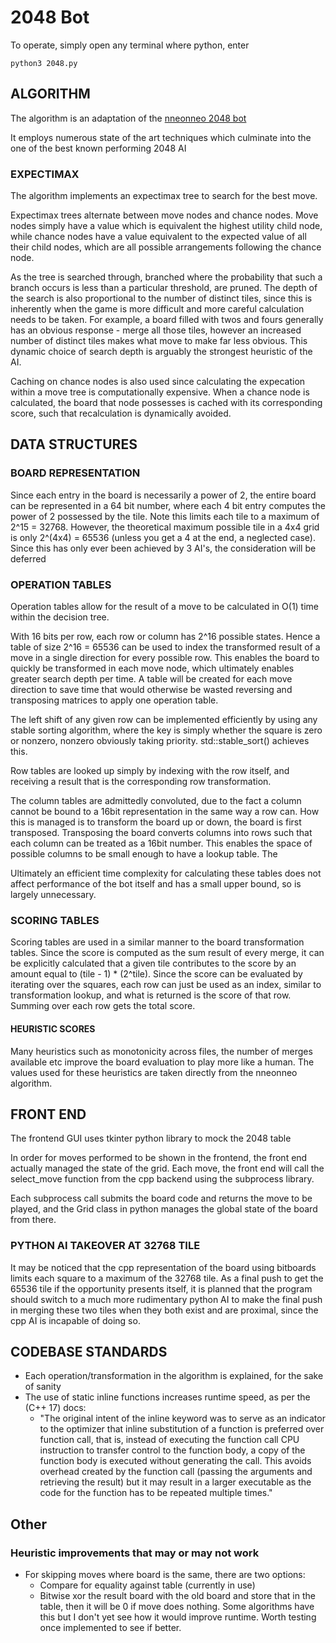 
# 2048 Bot

To operate, simply open any terminal where python, enter

    python3 2048.py

## ALGORITHM

The algorithm is an adaptation of the [nneonneo 2048 bot](https://github.com/nneonneo/2048-ai)

It employs numerous state of the art techniques which culminate into the one of the best known performing 2048 AI

### EXPECTIMAX 

The algorithm implements an expectimax tree to search for the best move.

Expectimax trees alternate between move nodes and chance nodes. Move nodes simply have a value which is equivalent the highest utility child node, while chance nodes have a value equivalent to the expected value of all their child nodes, which are all possible arrangements following the chance node.

As the tree is searched through, branched where the probability that such a branch occurs is less than a particular threshold, are pruned. The depth of the search is also proportional to the number of distinct tiles, since this is inherently when the game is more difficult and more careful calculation needs to be taken. For example, a board filled with twos and fours generally has an obvious response - merge all those tiles, however an increased number of distinct tiles makes what move to make far less obvious. This dynamic choice of search depth is arguably the strongest heuristic of the AI.

Caching on chance nodes is also used since calculating the expecation within a move tree is computationally expensive. When a chance node is calculated, the board that node possesses is cached with its corresponding score, such that recalculation is dynamically avoided.

## DATA STRUCTURES

### BOARD REPRESENTATION

Since each entry in the board is necessarily a power of 2,
the entire board can be represented in a 64 bit number,
where each 4 bit entry computes the power of 2 possessed by the tile.
Note this limits each tile to a maximum of 2^15 = 32768.
However, the theoretical maximum possible tile in a 4x4 grid
is only 2^(4x4) = 65536 (unless you get a 4 at the end, a neglected case).
Since this has only ever been achieved by 3 AI's, the consideration will be deferred

### OPERATION TABLES

Operation tables allow for the result of a move to be calculated in O(1) time within the decision tree.

With 16 bits per row, each row or column has 2^16 possible states. 
Hence a table of size 2^16 = 65536 can be used to index 
the transformed result of a move in a single direction for every possible row. 
This enables the board to quickly be transformed in each move node, 
which ultimately enables greater search depth per time.
A table will be created for each move direction to save time 
that would otherwise be wasted reversing and transposing matrices to apply one operation table.

The left shift of any given row can be implemented efficiently by using any stable sorting algorithm,
where the key is simply whether the square is zero or nonzero, nonzero obviously taking priority. std::stable_sort() achieves this.

Row tables are looked up simply by indexing with the row itself, and receiving a result that is the corresponding row transformation.

The column tables are admittedly convoluted, due to the fact a column cannot be bound to a 16bit representation
in the same way a row can. How this is managed is to transform the board up or down, the board is first transposed.
Transposing the board converts columns into rows such that each column can be treated as a 16bit number.
This enables the space of possible columns to be small enough to have a lookup table. The 

Ultimately an efficient time complexity for calculating these tables does not affect performance
of the bot itself and has a small upper bound, so is largely unnecessary.

### SCORING TABLES

Scoring tables are used in a similar manner to the board transformation tables. Since the score is computed as the sum result of every merge, it can be explicitly calculated that a given tile contributes to the score by an amount equal to (tile - 1) * (2^tile). Since the score can be evaluated by iterating over the squares, each row can just be used as an index, similar to transformation lookup, and what is returned is the score of that row. Summing over each row gets the total score.

#### HEURISTIC SCORES

Many heuristics such as monotonicity across files, the number of merges available etc improve the board evaluation to play more like a human. The values used for these heuristics are taken directly from the nneonneo algorithm.

## FRONT END

The frontend GUI uses tkinter python library to mock the 2048 table

In order for moves performed to be shown in the frontend, the front end actually managed the state of the grid. Each move, the front end will call the select_move function from the cpp backend using the subprocess library.

Each subprocess call submits the board code and returns the move to be played, and the Grid class in python manages the global state of the board from there.

### PYTHON AI TAKEOVER AT 32768 TILE

It may be noticed that the cpp representation of the board using bitboards limits each square to a maximum of the 32768 tile.
As a final push to get the 65536 tile if the opportunity presents itself, it is planned that the program should switch to a much more rudimentary python AI to make the final push in merging these two tiles when they both exist and are proximal, since the cpp AI is incapable of doing so.


## CODEBASE STANDARDS

- Each operation/transformation in the algorithm is explained, for the sake of sanity
- The use of static inline functions increases runtime speed, as per the (C++ 17) docs:
    - "The original intent of the inline keyword was to serve as an indicator to the optimizer that inline substitution of a    function is preferred over function call, that is, instead of executing the function call CPU instruction to transfer control to the function body, a copy of the function body is executed without generating the call. This avoids overhead created by the function call (passing the arguments and retrieving the result) but it may result in a larger executable as the code for the function has to be repeated multiple times."

## Other

### Heuristic improvements that may or may not work

- For skipping moves where board is the same, there are two options:
  - Compare for equality against table (currently in use)
  - Bitwise xor the result board with the old board and store that in the table, then it will be 0 if move does nothing. Some algorithms have this but I don't yet see how it would improve runtime. Worth testing once implemented to see if better.

    
